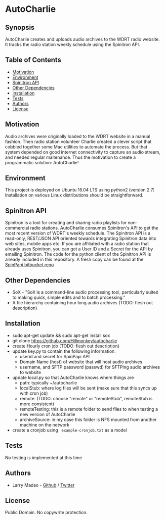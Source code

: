 # AutoCharlie

## Synopsis
AutoCharlie creates and uploads audio archives to the WDRT radio website. It tracks the radio station weekly schedule using the Spinitron API.


## Table of Contents
* [Motivation](#motivation)
* [Environment](#environment)
* [Spinitron API](#spinitron-api)
* [Other Dependencies](#other-dependencies)
* [Installation](#installation)
* [Tests](#tests)
* [Authors](#authors)
* [License](#license)

## Motivation
Audio archives were originally loaded to the WDRT website in a manual fashion. Then radio station volunteer Charlie created a clever script that cobbled together some Mac utilities to automate the process. But that system depended on good internet connectivity to capture an audio stream, and needed regular maitenance. Thus the motivation to create a programmatic solution: AutoCharlie!

## Environment
This project is deployed on Ubuntu 16.04 LTS using python2 (version 2.7)
Installation on various Linux distributions should be straightforward.

## Spinitron API
Spinitron is a tool for creating and sharing radio playlists for non-commercial radio stations.  AutoCharlie consumes Spinitron's API to get the most recent version of WDRT's weekly schedule. The Spinitron API is a read-only, REST/JSON API oriented towards integrating Spinitron data into web sites, mobile apps etc. If you are affiliated with a radio station that already uses Spinitron, you can get a User ID and a Secret for the API by emailing Spinitron.
The code for the python client of the Spinitron API is already included in this repository. A fresh copy can be found at the [SpinPapi bitbucket repo](https://bitbucket.org/spinitron/spinpapi-python-client/src)

## Other Dependencies
* SoX - "SoX is a command-line audio processing tool, particularly suited to making quick, simple edits and to batch processing."
* A file hierarchy containing hour long audio archives (TODO: flesh out description)

## Installation
* sudo apt-get update && sudo apt-get install sox
* git clone https://github.com/Hillmonkey/autocharlie
* create Hourly cron job (TODO: flesh out description)
* update key.py to contain the following information:
	* userid and secret for SpinPapi API
	* Domain Name (host) of website that will host audio archives
	* username, and SFTP password (passwd) for SFTPing audio archives to website
* update local.py so that AutoCharlie knows where things are
	* path: typically ~/autocharlie
	* localStub: where log files will be sent (make sure that this syncs up with cron job)
	* remote: (TODO: choose "remote" or "remoteStub", remoteStub is more consistent)
	* remoteTesting: this is a remote folder to send files to when testing a new version of AutoCharlie
	* archiveSource: in my case this folder is NFS mounted from another machine on the network
* create a cronjob using ` example-cronjob.txt` as a model

## Tests
No testing is implemented at this time

## Authors

- Larry Madeo - [Github](https://github.com/Hillmonkey) / [Twitter](https://twitter.com/larmalade)

## License
Public Domain. No copywrite protection. 
